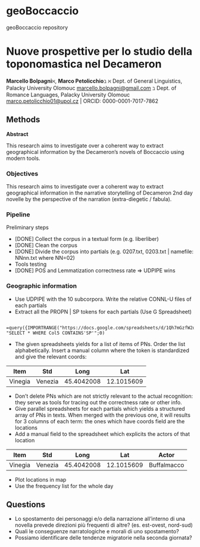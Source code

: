 # geoBoccaccio
geoBoccaccio repository

# Nuove prospettive per lo studio della toponomastica nel Decameron

**Marcello Bolpagni**ℵ, **Marco Petolicchio**ℶ
ℵ    Dept. of General Linguistics, Palacky University Olomouc 
     marcello.bolpagni@gmail.com
ℶ   Dept. of Romance Languages, Palacky University Olomouc 
     marco.petolicchio01@upol.cz    |    ORCID: 0000-0001-7017-7862

## Methods

**Abstract**

This research aims to investigate over a coherent way to extract geographical information by the Decameron’s novels of Boccaccio using modern tools.

### Objectives

This research aims to investigate over a coherent way to extract geographical information in the narrative storytelling of Decameron 2nd day novelle by the perspective of the narration (extra-diegetic / fabula).

### Pipeline

Preliminary steps
* [DONE] Collect the corpus in a textual form (e.g. liberliber)
* [DONE] Clean the corpus
* [DONE] Divide the corpus into partials  (e.g. 0207.txt, 0203.txt | namefile: NNnn.txt where NN=02)
* Tools testing
* [DONE] POS and Lemmatization correctness rate => UDPIPE wins

### Geographic information

* Use UDPIPE with the 10 subcorpora. Write the relative CONNL-U files of each partials
* Extract all the PROPN | SP tokens for each partials (Use G Spreadsheet)
```
	=query({IMPORTRANGE("https://docs.google.com/spreadsheets/d/1Qh7mGzfW2ow8RzOniqO_-60JST6pbT71dfzaz_GtV0k";"prova!A1:J15000")}; "SELECT * WHERE Col5 CONTAINS'SP'";0)
```
* The given spreadsheets  yields for a list of items of PNs. Order the list alphabetically. Insert a manual column where the token is standardized and give the relevant coords:

Item        | Std       | Long			| Lat         |
------------|-----------|---------------|-------------|
Vinegia     | Venezia   | 45.4042008	| 12.1015609  |

* Don’t delete PNs which are not strictly relevant to the actual recognition: they serve as  tools for tracing out the correctness rate or other info.
* Give parallel spreadsheets for each partials which yields  a structured array of PNs in texts. When merged with the previous one, it will results for 3 columns of each term: the ones which have coords field are the locations
* Add a manual field to the spreadsheet which explicits the actors of that location

Item        | Std       | Long			| Lat         | Actor 		|
------------|-----------|---------------|-------------|-------------|
Vinegia     | Venezia   | 45.4042008	| 12.1015609  | Buffalmacco	|

* Plot locations in map
* Use the frequency list for the whole day 

## Questions
* Lo spostamento dei personaggi e/o della narrazione all’interno di una novella prevede direzioni più frequenti di altre? (es. est-ovest, nord-sud)
* Quali le conseguenze narratologiche e morali di uno spostamento?
* Possiamo identificare delle tendenze migratorie nella seconda giornata?




